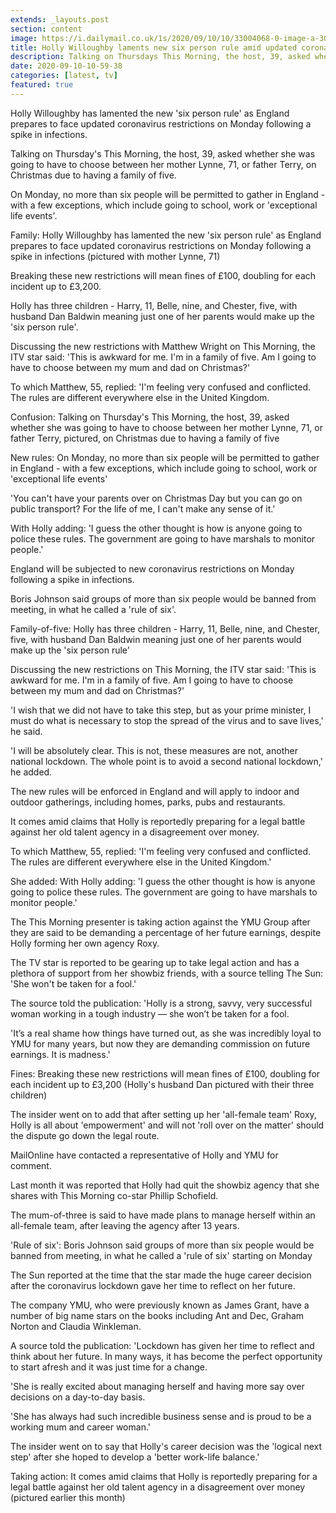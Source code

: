 ```yaml
---
extends: _layouts.post
section: content
image: https://i.dailymail.co.uk/1s/2020/09/10/10/33004068-0-image-a-30_1599731483386.jpg 
title: Holly Willoughby laments new six person rule amid updated coronavirus restrictions 
description: Talking on Thursdays This Morning, the host, 39, asked whether she was going to have to choose between her mother or father on Christmas due to having a family of five. 
date: 2020-09-10-10-59-38 
categories: [latest, tv] 
featured: true 
--- 
```

Holly Willoughby has lamented the new 'six person rule' as England prepares to face updated coronavirus restrictions on Monday following a spike in infections.

Talking on Thursday's This Morning, the host, 39, asked whether she was going to have to choose between her mother Lynne, 71, or father Terry, on Christmas due to having a family of five. 

On Monday, no more than six people will be permitted to gather in England - with a few exceptions, which include going to school, work or 'exceptional life events'.

Family: Holly Willoughby has lamented the new 'six person rule' as England prepares to face updated coronavirus restrictions on Monday following a spike in infections (pictured with mother Lynne, 71) 

Breaking these new restrictions will mean fines of £100, doubling for each incident up to £3,200. 

Holly has three children - Harry, 11, Belle, nine, and Chester, five, with husband Dan Baldwin meaning just one of her parents would make up the 'six person rule'. 

Discussing the new restrictions with Matthew Wright on This Morning, the ITV star said: 'This is awkward for me. I'm in a family of five. Am I going to have to choose between my mum and dad on Christmas?'

To which Matthew, 55, replied: 'I'm feeling very confused and conflicted. The rules are different everywhere else in the United Kingdom. 

Confusion: Talking on Thursday's This Morning, the host, 39, asked whether she was going to have to choose between her mother Lynne, 71, or father Terry, pictured, on Christmas due to having a family of five 

New rules: On Monday, no more than six people will be permitted to gather in England - with a few exceptions, which include going to school, work or 'exceptional life events'

'You can't have your parents over on Christmas Day but you can go on public transport? For the life of me, I can't make any sense of it.'

With Holly adding: 'I guess the other thought is how is anyone going to police these rules. The government are going to have marshals to monitor people.'

England will be subjected to new coronavirus restrictions on Monday following a spike in infections.

Boris Johnson said groups of more than six people would be banned from meeting, in what he called a 'rule of six'.

Family-of-five: Holly has three children - Harry, 11, Belle, nine, and Chester, five, with husband Dan Baldwin meaning just one of her parents would make up the 'six person rule'

Discussing the new restrictions on This Morning, the ITV star said: 'This is awkward for me. I'm in a family of five. Am I going to have to choose between my mum and dad on Christmas?'

'I wish that we did not have to take this step, but as your prime minister, I must do what is necessary to stop the spread of the virus and to save lives,' he said.

'I will be absolutely clear. This is not, these measures are not, another national lockdown. The whole point is to avoid a second national lockdown,' he added.

The new rules will be enforced in England and will apply to indoor and outdoor gatherings, including homes, parks, pubs and restaurants.    

It comes amid claims that Holly is reportedly preparing for a legal battle against her old talent agency in a disagreement over money.

To which Matthew, 55, replied: 'I'm feeling very confused and conflicted. The rules are different everywhere else in the United Kingdom.'  

She added: With Holly adding: 'I guess the other thought is how is anyone going to police these rules. The government are going to have marshals to monitor people.'

The This Morning presenter is taking action against the YMU Group after they are said to be demanding a percentage of her future earnings, despite Holly forming her own agency Roxy. 

The TV star is reported to be gearing up to take legal action and has a plethora of support from her showbiz friends, with a source telling The Sun: 'She won't be taken for a fool.'

The source told the publication: 'Holly is a strong, savvy, very successful woman working in a tough industry — she won’t be taken for a fool. 

'It’s a real shame how things have turned out, as she was incredibly loyal to YMU for many years, but now they are demanding commission on future earnings. It is madness.' 

Fines: Breaking these new restrictions will mean fines of £100, doubling for each incident up to £3,200 (Holly's husband Dan pictured with their three children)

The insider went on to add that after setting up her 'all-female team' Roxy, Holly is all about 'empowerment' and will not 'roll over on the matter' should the dispute go down the legal route.

MailOnline have contacted a representative of Holly and YMU for comment.   

Last month it was reported that Holly had quit the showbiz agency that she shares with This Morning co-star Phillip Schofield. 

The mum-of-three is said to have made plans to manage herself within an all-female team, after leaving the agency after 13 years.

'Rule of six': Boris Johnson said groups of more than six people would be banned from meeting, in what he called a 'rule of six' starting on Monday 

The Sun reported at the time that the star made the huge career decision after the coronavirus lockdown gave her time to reflect on her future.

The company YMU, who were previously known as James Grant, have a number of big name stars on the books including Ant and Dec, Graham Norton and Claudia Winkleman.

A source told the publication: 'Lockdown has given her time to reflect and think about her future. In many ways, it has become the perfect opportunity to start afresh and it was just time for a change.

'She is really excited about managing herself and having more say over decisions on a day-to-day basis.

'She has always had such incredible business sense and is proud to be a working mum and career woman.'

The insider went on to say that Holly's career decision was the 'logical next step' after she hoped to develop a 'better work-life balance.'

Taking action: It comes amid claims that Holly is reportedly preparing for a legal battle against her old talent agency in a disagreement over money (pictured earlier this month) 

